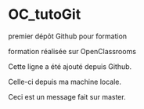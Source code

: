 # OC_tutoGit
premier dépôt Github pour formation

formation réalisée sur OpenClassrooms

Cette ligne a été ajouté depuis Github.

Celle-ci depuis ma machine locale.

Ceci est un message fait sur master.